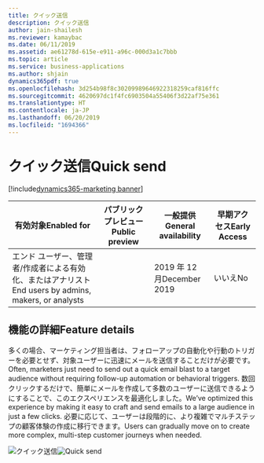 ```yaml
---
title: クイック送信
description: クイック送信
author: jain-shailesh
ms.reviewer: kamaybac
ms.date: 06/11/2019
ms.assetid: ae61278d-615e-e911-a96c-000d3a1c7bbb
ms.topic: article
ms.service: business-applications
ms.author: shjain
dynamics365pdf: true
ms.openlocfilehash: 3d254b98f8c30209989646922318259caf816ffc
ms.sourcegitcommit: 4620697dc1f4fc6903504a55406f3d22af75e361
ms.translationtype: HT
ms.contentlocale: ja-JP
ms.lasthandoff: 06/20/2019
ms.locfileid: "1694366"
---
```

# <a name="quick-send"></a><span data-ttu-id="03924-103">クイック送信</span><span class="sxs-lookup"><span data-stu-id="03924-103">Quick send</span></span>
[!include[dynamics365-marketing banner](../includes/dynamics365-marketing.md)]

| <span data-ttu-id="03924-104">有効対象</span><span class="sxs-lookup"><span data-stu-id="03924-104">Enabled for</span></span>    |  <span data-ttu-id="03924-105">パブリック プレビュー</span><span class="sxs-lookup"><span data-stu-id="03924-105">Public preview</span></span> | <span data-ttu-id="03924-106">一般提供</span><span class="sxs-lookup"><span data-stu-id="03924-106">General availability</span></span> | <span data-ttu-id="03924-107">早期アクセス</span><span class="sxs-lookup"><span data-stu-id="03924-107">Early Access</span></span> |
| ---------- | ---------- |---------- |---------- |
|<span data-ttu-id="03924-108">エンド ユーザー、管理者/作成者による有効化、またはアナリスト</span><span class="sxs-lookup"><span data-stu-id="03924-108">End users by admins, makers, or analysts</span></span>|| <span data-ttu-id="03924-109">2019 年 12 月</span><span class="sxs-lookup"><span data-stu-id="03924-109">December 2019</span></span>|<span data-ttu-id="03924-110">いいえ</span><span class="sxs-lookup"><span data-stu-id="03924-110">No</span></span> |






## <a name="feature-details"></a><span data-ttu-id="03924-111">機能の詳細</span><span class="sxs-lookup"><span data-stu-id="03924-111">Feature details</span></span>
<!--feature detail start -->
<span data-ttu-id="03924-112">多くの場合、マーケティング担当者は、フォローアップの自動化や行動のトリガーを必要とせず、対象ユーザーに迅速にメールを送信することだけが必要です。</span><span class="sxs-lookup"><span data-stu-id="03924-112">Often, marketers just need to send out a quick email blast to a target audience without requiring follow-up automation or behavioral triggers.</span></span> <span data-ttu-id="03924-113">数回クリックするだけで、簡単にメールを作成して多数のユーザーに送信できるようにすることで、このエクスペリエンスを最適化しました。</span><span class="sxs-lookup"><span data-stu-id="03924-113">We’ve optimized this experience by making it easy to craft and send emails to a large audience in just a few clicks.</span></span> <span data-ttu-id="03924-114">必要に応じて、ユーザーは段階的に、より複雑でマルチステップの顧客体験の作成に移行できます。</span><span class="sxs-lookup"><span data-stu-id="03924-114">Users can gradually move on to create more complex, multi-step customer journeys when needed.</span></span>
<!--feature detail end -->

<span data-ttu-id="03924-115">![クイック送信](media/quick-send.png "クイック送信")</span><span class="sxs-lookup"><span data-stu-id="03924-115">![Quick send](media/quick-send.png "Quick send")</span></span>
<!-- Picture 1 -->










